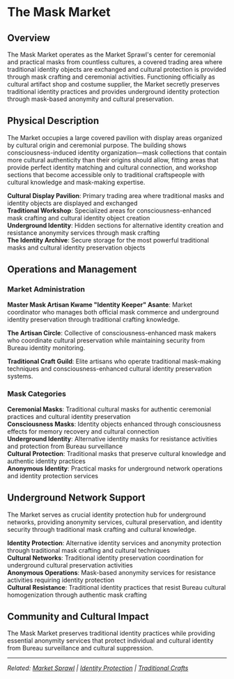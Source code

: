 # The Mask Market

## Overview

The Mask Market operates as the Market Sprawl's center for ceremonial and practical masks from countless cultures, a covered trading area where traditional identity objects are exchanged and cultural protection is provided through mask crafting and ceremonial activities. Functioning officially as cultural artifact shop and costume supplier, the Market secretly preserves traditional identity practices and provides underground identity protection through mask-based anonymity and cultural preservation.

## Physical Description

The Market occupies a large covered pavilion with display areas organized by cultural origin and ceremonial purpose. The building shows consciousness-induced identity organization—mask collections that contain more cultural authenticity than their origins should allow, fitting areas that provide perfect identity matching and cultural connection, and workshop sections that become accessible only to traditional craftspeople with cultural knowledge and mask-making expertise.

**Cultural Display Pavilion**: Primary trading area where traditional masks and identity objects are displayed and exchanged  
**Traditional Workshop**: Specialized areas for consciousness-enhanced mask crafting and cultural identity object creation  
**Underground Identity**: Hidden sections for alternative identity creation and resistance anonymity services through mask crafting  
**The Identity Archive**: Secure storage for the most powerful traditional masks and cultural identity preservation objects

## Operations and Management

### Market Administration

**Master Mask Artisan Kwame "Identity Keeper" Asante**: Market coordinator who manages both official mask commerce and underground identity preservation through traditional crafting knowledge.

**The Artisan Circle**: Collective of consciousness-enhanced mask makers who coordinate cultural preservation while maintaining security from Bureau identity monitoring.

**Traditional Craft Guild**: Elite artisans who operate traditional mask-making techniques and consciousness-enhanced cultural identity preservation systems.

### Mask Categories

**Ceremonial Masks**: Traditional cultural masks for authentic ceremonial practices and cultural identity preservation  
**Consciousness Masks**: Identity objects enhanced through consciousness effects for memory recovery and cultural connection  
**Underground Identity**: Alternative identity masks for resistance activities and protection from Bureau surveillance  
**Cultural Protection**: Traditional masks that preserve cultural knowledge and authentic identity practices  
**Anonymous Identity**: Practical masks for underground network operations and identity protection services

## Underground Network Support

The Market serves as crucial identity protection hub for underground networks, providing anonymity services, cultural preservation, and identity security through traditional mask crafting and cultural knowledge.

**Identity Protection**: Alternative identity services and anonymity protection through traditional mask crafting and cultural techniques  
**Cultural Networks**: Traditional identity preservation coordination for underground cultural preservation activities  
**Anonymous Operations**: Mask-based anonymity services for resistance activities requiring identity protection  
**Cultural Resistance**: Traditional identity practices that resist Bureau cultural homogenization through authentic mask crafting

## Community and Cultural Impact

The Mask Market preserves traditional identity practices while providing essential anonymity services that protect individual and cultural identity from Bureau surveillance and cultural suppression.

---

*Related: [Market Sprawl](../districts/market_sprawl.md) | [Identity Protection](../../concepts/identity_protection.md) | [Traditional Crafts](../../culture/traditional_crafts.md)*